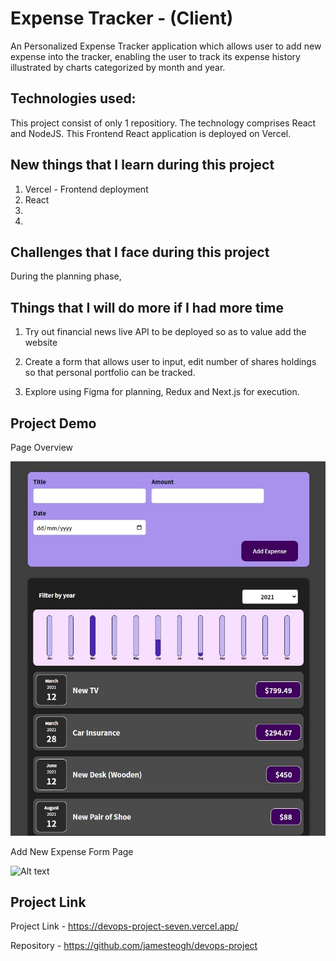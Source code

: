 # Expense Tracker - (Client)

An Personalized Expense Tracker application which allows user to add new expense into the tracker, enabling the user to track its expense history illustrated by charts categorized by month and year. 

## Technologies used:

This project consist of only 1 repositiory. The technology comprises React and NodeJS. This Frontend React application is deployed on Vercel. 
## New things that I learn during this project

1. Vercel - Frontend deployment
2. React
3. 
4. 

## Challenges that I face during this project

During the planning phase, 
## Things that I will do more if I had more time

1. Try out financial news live API to be deployed so as to value add the website

2. Create a form that allows user to input, edit number of shares holdings so that personal portfolio can be tracked. 

3. Explore using Figma for planning, Redux and Next.js for execution. 

## Project Demo

Page Overview

![Alt text](./public/img/Page_Overview.jpg?raw=true "Title")

Add New Expense Form Page

![Alt text](./public/img/stockdetail.JPG?raw=true "Title")

## Project Link

Project Link - https://devops-project-seven.vercel.app/

Repository - https://github.com/jamesteogh/devops-project
